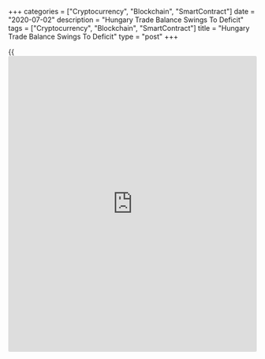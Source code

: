 +++
categories = ["Cryptocurrency", "Blockchain", "SmartContract"]
date = "2020-07-02"
description = "Hungary Trade Balance Swings To Deficit"
tags = ["Cryptocurrency", "Blockchain", "SmartContract"]
title = "Hungary Trade Balance Swings To Deficit"
type = "post"
+++

{{<iframe id="large-banner" src="https://www.bounty.group/#slide=28.0" width="100%" height="600" scrolling="no" style="border: 0px solid rgb(216, 221, 230); border-radius: 3px;">}}

Hungary's trade balance swung to deficit for the first time in nearly
two years in April, final data from the Hungarian Central Statistical
Office showed on Thursday.

The trade balance registered a deficit of EUR 561 million in April
versus a surplus of EUR 229 million in the same month last year. In the
initial estimate, the trade deficit was EUR 611 million.

This was the first deficit since August 2018.

In March, the trade surplus was EUR 301 million.

Exports declined 37.0 percent yearly in April. In the initial estimate,
exports fell 37.1 percent

Imports fell 29.0 percent annually in April versus a decline of 28.4
percent in the initial estimate.

For comments and feedback [contact](https://www.playgroundfx.com/contact/): editorial@rtt[news](https://www.letsplayfx.com/blog/forex-news-website/).com

[Economic News][1]

 **What parts of the world are seeing the best (and worst) economic
performances lately? Click[here][2] to check out our [Econ Scorecard][2]
and find out! See up-to-the-moment [ranking](https://www.playgroundfx.com/blog/crypto-exchange-ranking/)s for the best and worst
performers in [GDP][3], [unemployment rate][4], [inflation][2] and much
more.**

   1. www.rtt[news](https://www.letsplayfx.com/blog/forex-news-website/).com/Content/EconomicNews.aspx
   2. www.rtt[news](https://www.letsplayfx.com/blog/forex-news-website/).com/economic-scorecard/world-rank/CPI/highest-performance.aspx
   3. www.rtt[news](https://www.letsplayfx.com/blog/forex-news-website/).com/economic-scorecard/world-rank/GDP/highest-performance.aspx
   4. www.rtt[news](https://www.letsplayfx.com/blog/forex-news-website/).com/economic-scorecard/world-rank/unemployment-rate/lowest-performance.aspx